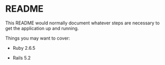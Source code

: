 # README

This README would normally document whatever steps are necessary to get the
application up and running.

Things you may want to cover:

* Ruby 2.6.5

* Rails 5.2
